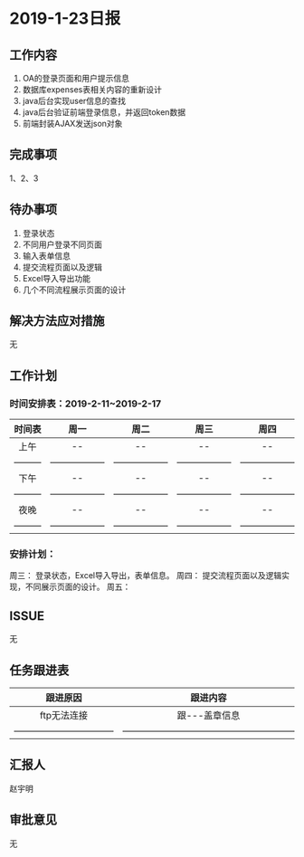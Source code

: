 # 2019-1-23日报

## 工作内容

1. OA的登录页面和用户提示信息
2. 数据库expenses表相关内容的重新设计
3. java后台实现user信息的查找
4. java后台验证前端登录信息，并返回token数据
5. 前端封装AJAX发送json对象

## 完成事项

1、2、3

## 待办事项

1. 登录状态
2. 不同用户登录不同页面
3. 输入表单信息
4. 提交流程页面以及逻辑
5. Excel导入导出功能
6. 几个不同流程展示页面的设计

## 解决方法应对措施

无

## 工作计划

### 时间安排表：2019-2-11~2019-2-17

| 时间表 | 周一 | 周二  | 周三 | 周四 | 周五 | 周六 | 周日 |
| :-----: | :-----: |  :-----:  | :-----: | :-----: | :-----: | :-----: | :-----: |
|  上午 |  -- | -- | -- | -- | -- | -- | -- |
| ——— | —————— | —————— | —————— | —————— | —————— | ———— | ———— |
|  下午 |  -- | -- | -- | -- | -- | -- | -- |
| ——— | —————— | —————— | —————— | —————— | —————— | ———— | ———— |
|  夜晚 |  -- | -- | -- | -- | -- | -- | -- |
| ——— | —————— | —————— | —————— | —————— | —————— | ———— | ———— |

### 安排计划：

周三： 登录状态，Excel导入导出，表单信息。
周四： 提交流程页面以及逻辑实现，不同展示页面的设计。
周五： 

## ISSUE

无

## 任务跟进表

| 跟进原因 | 跟进内容  | 跟进人员 | 完成情况 | 跟进日期 |
| :-----: |  :-----:  | :-----: | :-----: | :-----: |
|  ftp无法连接 | 跟---盖章信息 | sid | -- | 2018-1-23 |
| ——————————— | ——————————————————— | ————— | ————— | —————— |

## 汇报人

赵宇明

## 审批意见

无